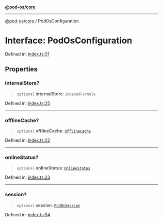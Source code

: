 [**@pod-os/core**](../README.md)

***

[@pod-os/core](../globals.md) / PodOsConfiguration

# Interface: PodOsConfiguration

Defined in: [index.ts:31](https://github.com/pod-os/PodOS/blob/1aecf6de76fa668e7779c8aad7b604e498d41244/core/src/index.ts#L31)

## Properties

### internalStore?

> `optional` **internalStore**: `IndexedFormula`

Defined in: [index.ts:35](https://github.com/pod-os/PodOS/blob/1aecf6de76fa668e7779c8aad7b604e498d41244/core/src/index.ts#L35)

***

### offlineCache?

> `optional` **offlineCache**: [`OfflineCache`](OfflineCache.md)

Defined in: [index.ts:32](https://github.com/pod-os/PodOS/blob/1aecf6de76fa668e7779c8aad7b604e498d41244/core/src/index.ts#L32)

***

### onlineStatus?

> `optional` **onlineStatus**: [`OnlineStatus`](OnlineStatus.md)

Defined in: [index.ts:33](https://github.com/pod-os/PodOS/blob/1aecf6de76fa668e7779c8aad7b604e498d41244/core/src/index.ts#L33)

***

### session?

> `optional` **session**: [`PodOsSession`](PodOsSession.md)

Defined in: [index.ts:34](https://github.com/pod-os/PodOS/blob/1aecf6de76fa668e7779c8aad7b604e498d41244/core/src/index.ts#L34)
